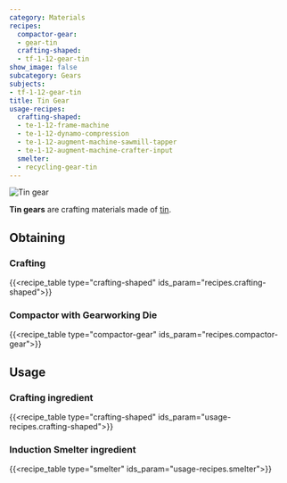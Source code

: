 ```yaml
---
category: Materials
recipes:
  compactor-gear:
  - gear-tin
  crafting-shaped:
  - tf-1-12-gear-tin
show_image: false
subcategory: Gears
subjects:
- tf-1-12-gear-tin
title: Tin Gear
usage-recipes:
  crafting-shaped:
  - te-1-12-frame-machine
  - te-1-12-dynamo-compression
  - te-1-12-augment-machine-sawmill-tapper
  - te-1-12-augment-machine-crafter-input
  smelter:
  - recycling-gear-tin
---
```


![Tin gear](/images/docs/1.12/thermal-foundation/gear-tin.png)


**Tin gears** are crafting materials made of [tin](../tin-ingot/).


Obtaining
---------

### Crafting
{{<recipe_table type="crafting-shaped" ids_param="recipes.crafting-shaped">}}

### Compactor with Gearworking Die
{{<recipe_table type="compactor-gear" ids_param="recipes.compactor-gear">}}


Usage
-----

### Crafting ingredient
{{<recipe_table type="crafting-shaped" ids_param="usage-recipes.crafting-shaped">}}

### Induction Smelter ingredient
{{<recipe_table type="smelter" ids_param="usage-recipes.smelter">}}

